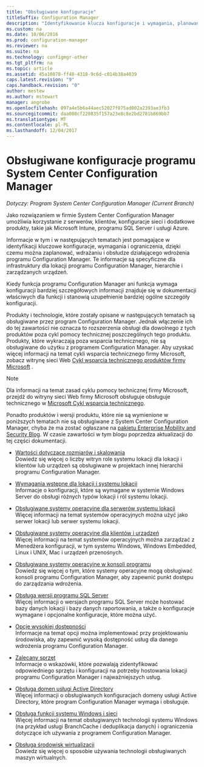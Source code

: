 ```yaml
---
title: "Obsługiwane konfiguracje"
titleSuffix: Configuration Manager
description: "Identyfikowanie klucza konfiguracje i wymagania, planowanie, wdrażanie i obsługa funkcjonalności wdrażania programu System Center Configuration Manager."
ms.custom: na
ms.date: 10/06/2016
ms.prod: configuration-manager
ms.reviewer: na
ms.suite: na
ms.technology: configmgr-other
ms.tgt_pltfrm: na
ms.topic: article
ms.assetid: 45a10878-ff48-4318-9c6d-c014b38a4039
caps.latest.revision: "9"
caps.handback.revision: "0"
author: mestew
ms.author: mstewart
manager: angrobe
ms.openlocfilehash: 097a4e5b6a44aec52027f075ad002a2393ae3fb3
ms.sourcegitcommit: daa080cf220835f157a23e8c8e2bd2781b869bb7
ms.translationtype: MT
ms.contentlocale: pl-PL
ms.lasthandoff: 12/04/2017
---
```

# <a name="supported-configurations-for-system-center-configuration-manager"></a>Obsługiwane konfiguracje programu System Center Configuration Manager

*Dotyczy: Program System Center Configuration Manager (Current Branch)*

Jako rozwiązaniem w firmie System Center Configuration Manager umożliwia korzystanie z serwerów, klientów, konfiguracje sieci i dodatkowe produkty, takie jak Microsoft Intune, programu SQL Server i usługi Azure.

Informacje w tym i w następujących tematach jest pomagające w identyfikacji kluczowe konfiguracje, wymagania i ograniczenia, dzięki czemu można zaplanować, wdrażaniu i obsłudze działającego wdrożenia programu Configuration Manager.  Te informacje są specyficzne dla infrastruktury dla lokacji programu Configuration Manager, hierarchie i zarządzanych urządzeń.

Kiedy funkcja programu Configuration Manager ani funkcja wymaga konfiguracji bardziej szczegółowych informacji znajduje się w dokumentacji właściwych dla funkcji i stanowią uzupełnienie bardziej ogólne szczegóły konfiguracji.  

 Produkty i technologie, które zostały opisane w następujących tematach są obsługiwane przez program Configuration Manager. Jednak włączenie ich do tej zawartości nie oznacza to rozszerzenia obsługi dla dowolnego z tych produktów poza cykl pomocy technicznej poszczególnych tego produktu. Produkty, które wykraczają poza wsparcia technicznego, nie są obsługiwane do użytku z programem Configuration Manager. Aby uzyskać więcej informacji na temat cykli wsparcia technicznego firmy Microsoft, zobacz witrynę sieci Web [Cykl wsparcia technicznego produktów firmy Microsoft](http://go.microsoft.com/fwlink/p/?LinkId=208270) .  

> [!NOTE]  
>  Dla informacji na temat zasad cyklu pomocy technicznej firmy Microsoft, przejdź do witryny sieci Web firmy Microsoft obsługuje obsługuje technicznego w [Microsoft Cykl wsparcia technicznego](http://go.microsoft.com/fwlink/p/?LinkId=31976).  

 Ponadto produktów i wersji produktu, które nie są wymienione w poniższych tematach nie są obsługiwane z System Center Configuration Manager, chyba że ma zostać ogłaszane na [pakietu Enterprise Mobility and Security Blog](https://blogs.technet.microsoft.com/enterprisemobility/).  W czasie zawartości w tym blogu poprzedza aktualizacji do tej części dokumentacji.


-  [Wartości dotyczące rozmiarów i skalowania](../../../core/plan-design/configs/size-and-scale-numbers.md)  
Dowiedz się więcej o liczby witryn role systemu lokacji dla lokacji i klientów lub urządzeń są obsługiwane w projektach innej hierarchii programu Configuration Manager.

-  [Wymagania wstępne dla lokacji i systemu lokacji](../../../core/plan-design/configs/site-and-site-system-prerequisites.md)  
Informacje o konfiguracji, które są wymagane w systemie Windows Server do obsługi różnych typów lokacji i ról systemu lokacji.

-  [Obsługiwane systemy operacyjne dla serwerów systemu lokacji](../../../core/plan-design/configs/supported-operating-systems-for-site-system-servers.md)  
Więcej informacji na temat systemów operacyjnych można użyć jako serwer lokacji lub serwer systemu lokacji.

-  [Obsługiwane systemy operacyjne dla klientów i urządzeń](../../../core/plan-design/configs/supported-operating-systems-for-clients-and-devices.md)  
Więcej informacji na temat systemów operacyjnych można zarządzać z Menedżera konfiguracji, w tym systemu Windows, Windows Embedded, Linux i UNIX, Mac i urządzeń przenośnych.

-  [Obsługiwane systemy operacyjne w konsoli programu](../../../core/plan-design/configs/supported-operating-systems-consoles.md)  
Dowiedz się więcej o tym, które systemy operacyjne mogą obsługiwać konsoli programu Configuration Manager, aby zapewnić punkt dostępu do zarządzania wdrożenia.  

-  [Obsługa wersji programu SQL Server](../../../core/plan-design/configs/support-for-sql-server-versions.md)  
Więcej informacji o wersjach programu SQL Server może hostować bazy danych lokacji i bazy danych raportowania, a także o konfiguracje wymagane i opcjonalne konfiguracje, które można użyć.

-  [Opcje wysokiej dostępności](../../../protect/understand/high-availability-options.md)  
Informacje na temat opcji można implementować przy projektowaniu środowiska, aby zapewnić wysoką dostępność usług dla danego wdrożenia programu Configuration Manager.

-  [Zalecany sprzęt](../../../core/plan-design/configs/recommended-hardware.md)  
Informacje o wskazówki, które pozwalają zidentyfikować odpowiedniego sprzętu i konfiguracji na potrzeby hostowania lokacji programu Configuration Manager i najważniejszych usług.

-  [Obsługa domen usługi Active Directory](../../../core/plan-design/configs/support-for-active-directory-domains.md)  
Więcej informacji o obsługiwanych konfiguracjach domeny usługi Active Directory, które program Configuration Manager wymaga i obsługuje.

-  [Obsługa funkcji systemu Windows i sieci](../../../core/plan-design/configs/support-for-windows-features-and-networks.md)  
Więcej informacji na temat obsługiwanych technologii systemu Windows (na przykład usługi BranchCache i deduplikacja danych) i ograniczenia dotyczące ich używania z programem Configuration Manager.

-  [Obsługa środowisk wirtualizacji](../../../core/plan-design/configs/support-for-virtualization-environments.md)  
Dowiedz się więcej o sposobie używania technologii obsługiwanych maszyn wirtualnych.

